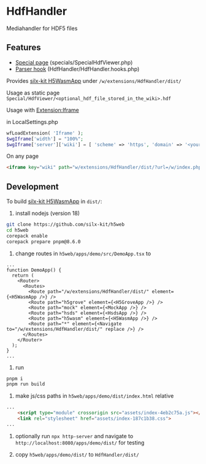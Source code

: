 # HdfHandler

Mediahandler for HDF5 files

## Features

 * [Special page](https://www.mediawiki.org/wiki/Manual:Special_pages) (specials/SpecialHdfViewer.php)
 * [Parser hook](https://www.mediawiki.org/wiki/Manual:Parser_functions) (HdfHandler/HdfHandler.hooks.php)

Provides [silx-kit H5WasmApp](https://github.com/silx-kit/h5web/blob/c96cdab281998f43632f43cdefdda9ec16e6ae99/apps/demo/src/h5wasm/H5WasmApp.tsx) under `/w/extensions/HdfHandler/dist/`

Usage as static page `Special/HdfViewer/<optional_hdf_file_stored_in_the_wiki>.hdf`

Usage with [Extension:Iframe](https://github.com/sigbertklinke/Iframe)

in LocalSettings.php
```php
wfLoadExtension( 'Iframe' );
$wgIframe['width'] = "100%";
$wgIframe['server']['wiki'] = [ 'scheme' => 'https', 'domain' => '<your_wiki_domain>' ];
```

On any page
```html
<iframe key="wiki" path="w/extensions/HdfHandler/dist/?url=/w/index.php?title=Special:Redirect/file/<your_file>.hdf"/>
```


## Development

To build [silx-kit H5WasmApp](https://github.com/silx-kit/h5web/blob/c96cdab281998f43632f43cdefdda9ec16e6ae99/apps/demo/src/h5wasm/H5WasmApp.tsx) in `dist/`:

1. install nodejs (version 18)

```bash
git clone https://github.com/silx-kit/h5web
cd h5web
corepack enable
corepack prepare pnpm@8.6.0
```

1. change routes in `h5web/apps/demo/src/DemoApp.tsx` to

```tsx
...
function DemoApp() {
  return (
    <Router>
      <Routes>
        <Route path="/w/extensions/HdfHandler/dist/" element={<H5WasmApp />} />
        <Route path="h5grove" element={<H5GroveApp />} />
        <Route path="mock" element={<MockApp />} />
        <Route path="hsds" element={<HsdsApp />} />
        <Route path="h5wasm" element={<H5WasmApp />} />
        <Route path="*" element={<Navigate to="/w/extensions/HdfHandler/dist/" replace />} />
      </Routes>
    </Router>
  );
}
...
```

1. run

```bash
pnpm i
pnpm run build
```

1. make js/css paths in `h5web/apps/demo/dist/index.html` relative

```html
...
    <script type="module" crossorigin src="assets/index-4eb2c75a.js"></script>
    <link rel="stylesheet" href="assets/index-187c1b38.css">
...
```

1. optionally run `npx http-server` and navigate to `http://localhost:8080/apps/demo/dist/` for testing

1. copy `h5web/apps/demo/dist/` to `HdfHandler/dist/`